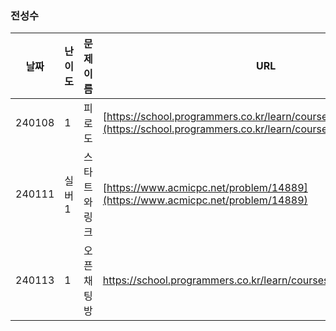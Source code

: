 ### 전성수
|날짜|난이도|문제 이름|URL|비고|
|----|----|----|----|----|
|240108|1|피로도|[https://school.programmers.co.kr/learn/courses/30/lessons/42888](https://school.programmers.co.kr/learn/courses/30/lessons/87946)|완전탐색|
|240111|실버1|스타트와 링크|[https://www.acmicpc.net/problem/14889](https://www.acmicpc.net/problem/14889)|몰룽|
|240113|1|오픈채팅방|https://school.programmers.co.kr/learn/courses/30/lessons/42888|2019 KAKAO WINTER INTERNSHIP|

